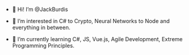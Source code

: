 - 👋 Hi! I’m @JackBurdis

- 👀 I’m interested in C# to Crypto, Neural Networks to Node and everything in between. 

- 🌱 I’m currently learning C#, JS, Vue.js, Agile Development, Extreme Programming Principles.

<!---
JackBurdis/JackBurdis is a ✨ special ✨ repository because its `README.md` (this file) appears on your GitHub profile.
You can click the Preview link to take a look at your changes.
--->
